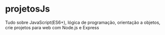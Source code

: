 # projetosJs
Tudo sobre JavaScript(ES6+), lógica de programação, orientação a objetos, crie projetos para web com Node.js e Express
